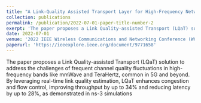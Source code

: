 ```yaml
---
title: "A Link-Quality Assisted Transport Layer for High-Frequency Networks"
collection: publications
permalink: /publication/2022-07-01-paper-title-number-2
exerpt: 'The paper proposes a Link Quality-assisted Transport (LQaT) solution to address the challenges of frequent channel quality fluctuations in high-frequency bands like mmWave and TeraHertz, common in 5G and beyond. By leveraging real-time link quality estimation, LQaT enhances congestion and flow control, improving throughput by up to 34% and reducing latency by up to 28%, as demonstrated in ns-3 simulations'
date: 2022-07-01
venue: '2022 IEEE Wireless Communications and Networking Conference (WCNC), Austin, TX, USA'
paperurl: 'https://ieeexplore.ieee.org/document/9771658'
---
```

The paper proposes a Link Quality-assisted Transport (LQaT) solution to address the challenges of frequent channel quality fluctuations in high-frequency bands like mmWave and TeraHertz, common in 5G and beyond. By leveraging real-time link quality estimation, LQaT enhances congestion and flow control, improving throughput by up to 34% and reducing latency by up to 28%, as demonstrated in ns-3 simulations
